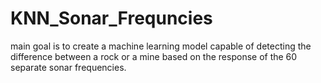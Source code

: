 # KNN_Sonar_Frequncies
main goal is to create a machine learning model capable of detecting the difference between a rock or a mine based on the response of the 60 separate sonar frequencies.
